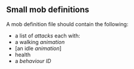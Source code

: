 ## Small mob definitions

A mob definition file should contain the following:
- a list of *attacks* each with:
- a walking *animation*
- [an idle *animation*]
- health
- a *behaviour ID*
